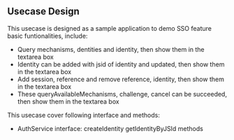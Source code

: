 ## Usecase Design

This usecase is designed as a sample application to demo SSO feature basic funtionalities, include:

* Query mechanisms, dentities and identity, then show them in the textarea box
* Identity can be added with jsid of identity and updated, then show them in the textarea box
* Add session, reference and remove reference, identity, then show them in the textarea box
* These queryAvailableMechanisms, challenge, cancel can be succeeded, then show them in the textarea box

This usecase cover following interface and methods:

* AuthService interface: createIdentity getIdentityByJSId methods
